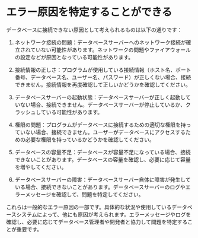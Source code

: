 # エラー原因を特定することができる
データベースに接続できない原因として考えられるものは以下の通りです：

1. ネットワーク接続の問題：データベースサーバーへのネットワーク接続が確立されていない可能性があります。ネットワークの問題やファイアウォールの設定などが原因となっている可能性があります。

2. 接続情報の正しさ：プログラムが使用している接続情報（ホスト名、ポート番号、データベース名、ユーザー名、パスワード）が正しくない場合、接続できません。接続情報を再度確認して正しいかどうかを確認してください。

3. データベースサーバーの起動状態：データベースサーバーが正しく起動していない場合、接続できません。データベースサーバーが停止しているか、クラッシュしている可能性があります。

4. 権限の問題：プログラムがデータベースに接続するための適切な権限を持っていない場合、接続できません。ユーザーがデータベースにアクセスするための必要な権限を持っているかどうかを確認してください。

5. データベースの容量不足：データベースが容量不足になっている場合、接続できないことがあります。データベースの容量を確認し、必要に応じて容量を増やしてください。

6. データベースサーバーの障害：データベースサーバー自体に障害が発生している場合、接続できないことがあります。データベースサーバーのログやエラーメッセージを確認して、問題を特定してください。

これらは一般的なエラー原因の一部です。具体的な状況や使用しているデータベースシステムによって、他にも原因が考えられます。エラーメッセージやログを確認し、必要に応じてデータベース管理者や開発者と協力して問題を特定することが重要です。